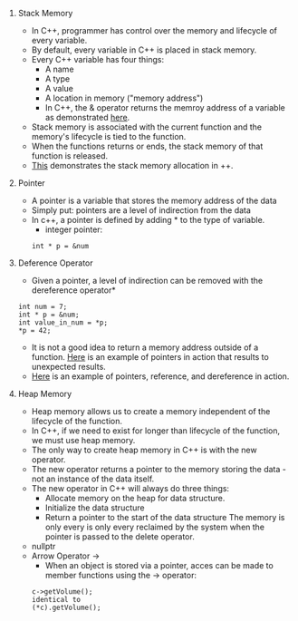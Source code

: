 1. Stack Memory
    - In C++, programmer has control over the memory and lifecycle of every variable. 
    - By default, every variable in C++ is placed in stack memory.
    - Every C++ variable has four things:
        - A name
        - A type
        - A value
        - A location in memory ("memory address")
        - In C++, the & operator returns the memroy address of a variable as demonstrated [here](./addressOf.cpp).
    - Stack memory is associated with the current function and the memory's lifecycle is tied to the function.
    - When the functions returns or ends, the stack memory of that function is released.
    - [This](./foo.cpp) demonstrates the stack memory allocation in ++.
1. Pointer 
    - A pointer is a variable that stores the memory address of the data
    - Simply put: pointers are a level of indirection from the data
    - In c++, a pointer is defined by adding * to the type of variable.
        - integer pointer:
        ```
        int * p = &num
        ```
1. Deference Operator
    - Given a pointer, a level of indirection can be removed with the dereference operator*
    ```
    int num = 7;
    int * p = &num;
    int value_in_num = *p;
    *p = 42;
    ```
    - It is not a good idea to return a memory address outside of a function. [Here](./puzzle.cpp) is an example of pointers in action that results to unexpected results.
    - [Here](./main.cpp) is an example of pointers, reference, and dereference in action.

1. Heap Memory
    - Heap memory allows us to create a memory independent of the lifecycle of the function.
    - In C++, if we need to exist for longer than lifecycle of the function, we must use heap memory.
    - The only way to create heap memory in C++ is with the new operator.
    - The new operator returns a pointer to the memory storing the data - not an instance of the data itself.
    - The new operator in C++ will always do three things:
        - Allocate memory on the heap for data structure.
        - Initialize the data structure
        - Return a pointer to the start of the data structure
    The memory is only every is only every reclaimed by the system when the pointer is passed to the delete operator.
    - nullptr 
    - Arrow Operator -> 
        - When an object is stored via a pointer, acces can be made to member functions using the -> operator:
        ```
        c->getVolume(); 
        identical to
        (*c).getVolume();
        ```


